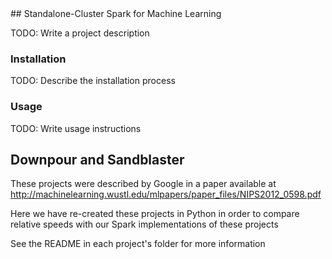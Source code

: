<snippet>
  <content>
## Standalone-Cluster Spark for Machine Learning

TODO: Write a project description

### Installation

TODO: Describe the installation process

### Usage

TODO: Write usage instructions

## Downpour and Sandblaster

These projects were described by Google in a paper available at http://machinelearning.wustl.edu/mlpapers/paper_files/NIPS2012_0598.pdf

Here we have re-created these projects in Python in order to compare relative speeds with our Spark implementations of these projects

See the README in each project's folder for more information

  </content>
</snippet>
